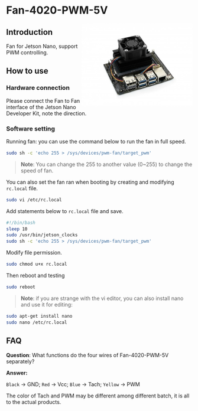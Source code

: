 # Fan-4020-PWM-5V

<img src="assets/Fan-4020-PWM-5V-3.jpg" align="right" width="300"/>

## Introduction

Fan for Jetson Nano, support PWM controlling.

## How to use

### Hardware connection

Please connect the Fan to Fan interface of the Jetson Nano Developer Kit, note the direction.

### Software setting

Running fan: you can use the command below to run the fan in full speed.

```sh
sudo sh -c 'echo 255 > /sys/devices/pwm-fan/target_pwm'
```

> **Note**: You can change the 255 to another value (0~255) to change the speed of fan.

You can also set the fan ran when booting by creating and modifying `rc.local` file.

```sh
sudo vi /etc/rc.local
```

Add statements below to `rc.local` file and save.

```sh
#!/bin/bash
sleep 10
sudo /usr/bin/jetson_clocks
sudo sh -c 'echo 255 > /sys/devices/pwm-fan/target_pwm'
```

Modify file permission.

```sh
sudo chmod u+x rc.local
```

Then reboot and testing

```sh
sudo reboot
```

> **Note**: if you are strange with the vi editor, you can also install nano and use it for editing:

```sh
sudo apt-get install nano
sudo nano /etc/rc.local
```

## FAQ

**Question**: What functions do the four wires of Fan-4020-PWM-5V separately?

**Answer:**

`Black` -> GND; `Red` -> Vcc; `Blue` -> Tach; `Yellow` -> PWM

The color of Tach and PWM may be different among different batch, it is all to the actual products.
